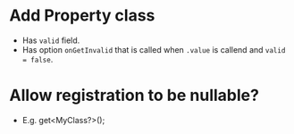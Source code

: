 # Add Property class
- Has `valid` field.
- Has option `onGetInvalid` that is called when `.value` is callend and `valid = false`.

# Allow registration to be nullable?
- E.g. get<MyClass?>();